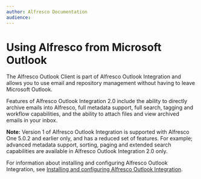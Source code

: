```yaml
---
author: Alfresco Documentation
audience: 
---
```


# Using Alfresco from Microsoft Outlook

The Alfresco Outlook Client is part of Alfresco Outlook Integration and allows you to use email and repository management without having to leave Microsoft Outlook.

Features of Alfresco Outlook Integration 2.0 include the ability to directly archive emails into Alfresco, full metadata support, full search, tagging and workflow capabilities, and the ability to attach files and view archived emails in your inbox.

**Note:** Version 1 of Alfresco Outlook Integration is supported with Alfresco One 5.0.2 and earlier only, and has a reduced set of features. For example; advanced metadata support, sorting, paging and extended search capabilities are available in Alfresco Outlook Integration 2.0 only.

For information about installing and configuring Alfresco Outlook Integration, see [Installing and configuring Alfresco Outlook Integration](Outlook-install-intro.md).

